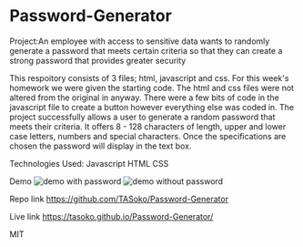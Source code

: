 # Password-Generator

Project:An employee with access to sensitive data wants to randomly generate a password that meets certain criteria so that they can create a strong password that provides greater security

This respoitory consists of 3 files; html, javascript and css. For this week's homework we were given the starting code. The html and css files were not altered from the original in anyway. There were a few bits of code in the javascript file to create a button however everything else was coded in. The project successfully allows a user to generate a random password that meets their criteria. It offers 8 - 128 characters of length, upper and lower case letters, numbers and special characters. Once the specifications are chosen the password will display in the text box.

Technologies Used:
Javascript
HTML
CSS

Demo
![demo with password](Assets/w-password)
![demo without password](Assets/w/o-password)

Repo link
https://github.com/TASoko/Password-Generator

Live link 
https://tasoko.github.io/Password-Generator/

MIT
